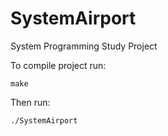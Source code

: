 # SystemAirport
System Programming Study Project

To compile project run:
```
make
```
Then run:
```
./SystemAirport
```
